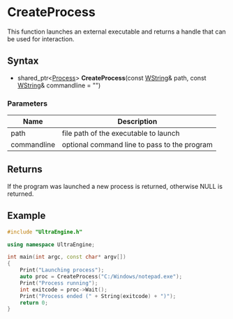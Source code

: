 # CreateProcess #
This function launches an external executable and returns a handle that can be used for interaction.

## Syntax ##
- shared_ptr<[Process](Process.md)> **CreateProcess**(const [WString](WString.md)& path, const [WString](WString.md)& commandline = "")

### Parameters ###
| Name | Description |
|---|---|
| path | file path of the executable to launch |
| commandline | optional command line to pass to the program |

## Returns ##
If the program was launched a new process is returned, otherwise NULL is returned.

## Example ##

```c++
#include "UltraEngine.h"

using namespace UltraEngine;

int main(int argc, const char* argv[])
{
    Print("Launching process");
    auto proc = CreateProcess("C:/Windows/notepad.exe");
    Print("Process running");
    int exitcode = proc->Wait();
    Print("Process ended (" + String(exitcode) + ")");
    return 0;
}
```
